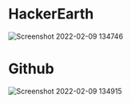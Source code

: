 # HackerEarth 

![Screenshot 2022-02-09 134746](https://user-images.githubusercontent.com/98829253/153154987-8872a159-5de4-4c5e-9b1a-18dc17208309.png)

# Github

![Screenshot 2022-02-09 134915](https://user-images.githubusercontent.com/98829253/153155753-68c79745-c571-4975-94f1-7012f16fcdce.png)
